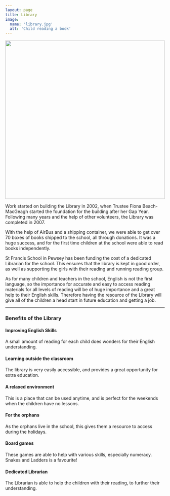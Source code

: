 ```yaml
---
layout: page
title: Library
image: 
  name: 'library.jpg'
  alt: 'Child reading a book'
---
```


<a href="{{ site.url }}{{ site.baseurl }}/assets/images/{{ page.image.name }}"><img src="{{ site.url }}{{ site.baseurl }}/assets/images/{{ page.image.name }}" style="object-fit: cover; height: 500px; width: 100%;" /></a>

Work started on building the Library in 2002, when Trustee Fiona Beach-MacGeagh started the foundation for the building after her Gap Year. Following many years and the help of other volunteers, the Library was completed in 2007.

With the help of AirBus and a shipping container, we were able to get over 70 boxes of books shipped to the school, all through donations. It was a huge success, and for the first time children at the school were able to read books independently.

St Francis School in Pewsey has been funding the cost of a dedicated Librarian for the school. This ensures that the library is kept in good order, as well as supporting the girls with their reading and running reading group.

As for many children and teachers in the school, English is not the first language, so the importance for accurate and easy to access reading materials for all levels of reading will be of huge importance and a great help to their English skills. Therefore having the resource of the Library will give all of the children a head start in future education and getting a job.

<hr />

<h3>Benefits of the Library</h3>

<div class="grid-x grid-margin-x">
  <div class="cell medium-6">
    <h4><i class="fa fa-language fa-2x fa-fw"></i>Improving English Skills</h4>
    <p>A small amount of reading for each child does wonders for their English understanding.</p>
  </div>
  <div class="cell medium-6">
    <h4><i class="fa fa-sign-out fa-2x fa-fw"></i>Learning outside the classroom</h4>
    <p>The library is very easily accessible, and provides a great opportunity for extra education.</p>
  </div>
  <div class="cell medium-6">
    <h4><i class="fa fa-paint-brush fa-2x fa-fw"></i>A relaxed environment</h4>
    <p>This is a place that can be used anytime, and is perfect for the weekends when the children have no lessons.</p>
  </div>
  <div class="cell medium-6">
    <h4><i class="fa fa-suitcase fa-2x fa-fw"></i>For the orphans</h4>
    <p>As the orphans live in the school, this gives them a resource to access during the holidays.</p>
  </div>
  <div class="cell medium-6">
    <h4><i class="fa fa-puzzle-piece fa-2x fa-fw"></i>Board games</h4>
    <p>These games are able to help with various skills, especially numeracy. Snakes and Ladders is a favourite!</p>
  </div>
  <div class="cell medium-6">
    <h4><i class="fa fa-user fa-2x fa-fw"></i>Dedicated Librarian</h4>
    <p>The Librarian is able to help the children with their reading, to further their understanding.</p>
  </div>
</div>
